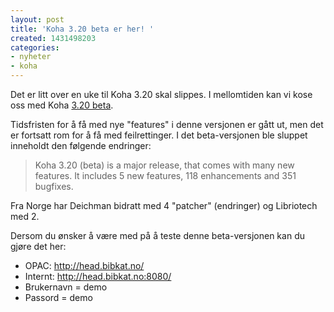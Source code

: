 ```yaml
---
layout: post
title: 'Koha 3.20 beta er her! '
created: 1431498203
categories:
- nyheter
- koha
---
```

<p>Det er litt over en uke til Koha 3.20 skal slippes. I mellomtiden kan vi kose oss med Koha <a href="http://koha-community.org/koha-3-20-beta-released/">3.20 beta</a>.</p>

<p>Tidsfristen for å få med nye "features" i denne versjonen er gått ut, men det er fortsatt rom for å få med feilrettinger. I det beta-versjonen ble sluppet inneholdt den følgende endringer:</p>

<blockquote><p>Koha 3.20 (beta) is a major release, that comes with many new features. It includes 5 new features, 118 enhancements and 351 bugfixes.</p></blockquote>

<p>Fra Norge har Deichman bidratt med 4 "patcher" (endringer) og Libriotech med 2.</p>

<p>Dersom du ønsker å være med på å teste denne beta-versjonen kan du gjøre det her:</p>

<ul>
<li>OPAC: <a href="http://head.bibkat.no/">http://head.bibkat.no/</a></li>
<li>Internt: <a href="http://head.bibkat.no:8080/">http://head.bibkat.no:8080/</a></li>
<li>Brukernavn = demo</li>
<li>Passord = demo</li>
</ul>
